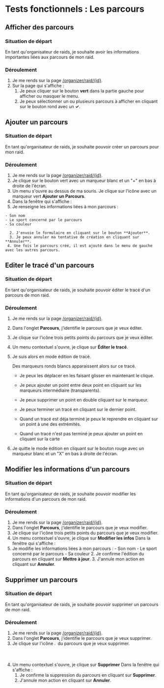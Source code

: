 # Tests fonctionnels : Les parcours

## Afficher des parcours

###  Situation de départ

En tant qu'organisateur de raids, je souhaite avoir les informations importantes liées aux parcours de mon raid.

### Déroulement 

1. Je me rends sur la page [/organizer/raid/{id}](/organizer/raid/{id}).
2. Sur la page qui s'affiche : 
    1. Je peux cliquer sur le bouton **vert** dans la partie gauche pour afficher ou masquer le menu.
    3. Je peux sélectionner un ou plusieurs parcours à afficher en cliquant sur le bouton rond avec un **✓**.


## Ajouter un parcours

### Situation de départ

En tant qu'organisateur de raids, je souhaite pouvoir créer un parcours pour mon raid.

### Déroulement

1. Je me rends sur la page [/organizer/raid/{id}](/organizer/raid/{id}).
2. Je clique sur le bouton vert avec un marqueur blanc et un "+" en bas à droite de l'écran.
3. Un menu s'ouvre au dessus de ma souris. Je clique sur l'icône avec un marqueur vert **Ajouter un Parcours**.
4. Dans la fenêtre qui s'affiche :
  1. Je renseigne les informations liées à mon parcours :

    - Son nom
    - Le sport concerné par le parcours
    - Sa couleur
    
      2. J'envoie le formulaire en cliquant sur le bouton **Ajouter**.
      3. Je peux annuler ma tentative de création en cliquant sur **Annuler**.
     4. Une fois le parcours créé, il est ajouté dans le menu de gauche avec les autres parcours.



## Editer le tracé d'un parcours	

### Situation de départ

En tant qu'organisateur de raids, je souhaite pouvoir éditer le tracé d'un parcours de mon raid.

### Déroulement

1. Je me rends sur la page [/organizer/raid/{id}](/organizer/raid/{id}).

2. Dans l'onglet **Parcours**, j'identifie le parcours que je veux éditer.

3. Je clique sur l'icône trois petits points du parcours que je veux éditer.

4. Un menu contextuel s'ouvre, je clique sur **Éditer le tracé**.

5. Je suis alors en mode édition de tracé.

   Des marqueurs ronds blancs apparaissent alors sur ce tracé.

   - Je peux les déplacer en les faisant glisser en maintenant le clique.
   - Je peux ajouter un point entre deux point en cliquant sur les marqueurs intermédiaire (transparents).

   - Je peux supprimer un point en double cliquant sur le marqueur.
   - Je peux terminer un tracé en cliquant sur le dernier point.
   - Quand un tracé est déja terminé je peux le reprendre en cliquant sur un point à une des extrémités.
   - Quand un tracé n'est pas terminé je peux ajouter un point en cliquant sur la carte 

6. Je quitte le mode édition en cliquant sur le bouton rouge avec un marqueur blanc et un "X" en bas à droite de l'écran.


## Modifier les informations d'un parcours	

### Situation de départ

En tant qu'organisateur de raids, je souhaite pouvoir modifier les informations d'un parcours de mon raid.

### Déroulement

1. Je me rends sur la page [/organizer/raid/{id}](/organizer/raid/{id}).
2. Dans l'onglet **Parcours**, j'identifie le parcours que je veux modifier.
3. Je clique sur l'icône trois petits points du parcours que je veux modifier.
4. Un menu contextuel s'ouvre, je clique sur **Modifier les infos** Dans la fenêtre qui s'affiche :
  5. Je modifie les informations liées à mon parcours :
  	- Son nom
  	- Le sport concerné par le parcours
  	- Sa couleur
    2. Je confirme l'édition du parcours en cliquant sur **Mettre à jour**.
    3. J'annule mon action en cliquant sur **Annuler**.


## Supprimer un parcours	

### Situation de départ

En tant qu'organisateur de raids, je souhaite pouvoir supprimer un parcours de mon raid.

### Déroulement

1. Je me rends sur la page [/organizer/raid/{id}](/organizer/raid/{id}).
2. Dans l'onglet **Parcours**, j'identifie le parcours que je veux supprimer.
3. Je clique sur l'icône <img src="C:/wamp64/www/raidy/into-the-woods-docs/tests-fonctionnels/webapp/Organizer/ellipsis-v-solid.svg" style="width: 1.5%" /> du parcours que je veux supprimer.
4. Un menu contextuel s'ouvre, je clique sur **Supprimer** Dans la fenêtre qui s'affiche :
   1. Je confirme la suppression du parcours en cliquant sur **Supprimer**.
   2. J'annule mon action en cliquant sur **Annuler**.
